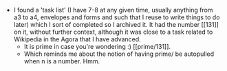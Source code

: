 - I found a 'task list' (I have 7-8 at any given time, usually anything from a3 to a4, envelopes and forms and such that I reuse to write things to do later) which I sort of completed so I archived it. It had the number [[131]] on it, without further context, although it was close to a task related to Wikipedia in the Agora that I have advanced.
  - It is prime in case you're wondering :) [[prime/131]].
  - Which reminds me about the notion of having prime/<n> be autopulled when n is a number. Hmm.
